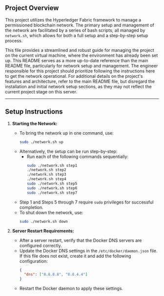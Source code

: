 ## Project Overview

This project utilizes the Hyperledger Fabric framework to manage a permissioned blockchain network. The primary setup and management of the network are facilitated by a series of bash scripts, all managed by `network.sh`, which allows for both a full setup and a step-by-step setup process.

This file provides a streamlined and robust guide for managing the project on the current virtual machine, where the environment has already been set up. This README serves as a more up-to-date reference than the main README file, particularly for network setup and management. The engineer responsible for this project should prioritize following the instructions here to get the network operational. For additional details on the project's features and architecture, refer to the main README file, but disregard the installation and initial network setup sections, as they may not reflect the current project stage on this server.

---

## Setup Instructions

1. **Starting the Network:**
   - To bring the network up in one command, use:
     ```bash
     sudo ./network.sh up
     ```
   - Alternatively, the setup can be run step-by-step:
     - Run each of the following commands sequentially:
       ```bash
       sudo ./network.sh step1
       ./network.sh step2
       ./network.sh step3
       ./network.sh step4
       sudo ./network.sh step5
       sudo ./network.sh step6
       sudo ./network.sh step7
       ```
   - Step 1 and Steps 5 through 7 require `sudo` privileges for successful completion.
   - To shut down the network, use:
     ```bash
     sudo ./network.sh down
     ```

2. **Server Restart Requirements:**
   - After a server restart, verify that the Docker DNS servers are configured correctly.
   - Update the Docker DNS settings in the `/etc/docker/daemon.json` file. If this file does not exist, create it and add the following configuration:
     ```json
     {
       "dns": ["8.8.8.8", "8.8.4.4"]
     }
     ```
   - Restart the Docker daemon to apply these settings.
